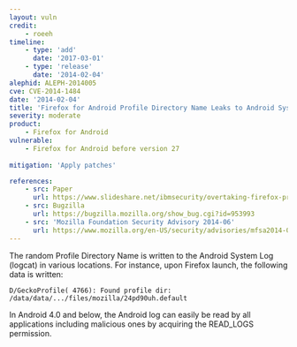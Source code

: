 ```yaml
---
layout: vuln
credit: 
    - roeeh
timeline:
    - type: 'add'
      date: '2017-03-01'
    - type: 'release'
      date: '2014-02-04' 
alephid: ALEPH-2014005
cve: CVE-2014-1484
date: '2014-02-04'
title: 'Firefox for Android Profile Directory Name Leaks to Android System Log'
severity: moderate
product:
    - Firefox for Android    
vulnerable:
    - Firefox for Android before version 27
    
mitigation: 'Apply patches'

references:
    - src: Paper
      url: https://www.slideshare.net/ibmsecurity/overtaking-firefox-profiles-vulnerabilities-in-firefox-for-android
    - src: Bugzilla
      url: https://bugzilla.mozilla.org/show_bug.cgi?id=953993
    - src: 'Mozilla Foundation Security Advisory 2014-06'
      url: https://www.mozilla.org/en-US/security/advisories/mfsa2014-06/
---
```

The random Profile Directory Name is written to the Android System Log (logcat) in various locations.
For instance, upon Firefox launch, the following data is written:
```terminal
D/GeckoProfile( 4766): Found profile dir: /data/data/.../files/mozilla/24pd90uh.default
```
In Android 4.0 and below, the Android log can easily be read by all applications including malicious ones
by acquiring the READ_LOGS permission.
